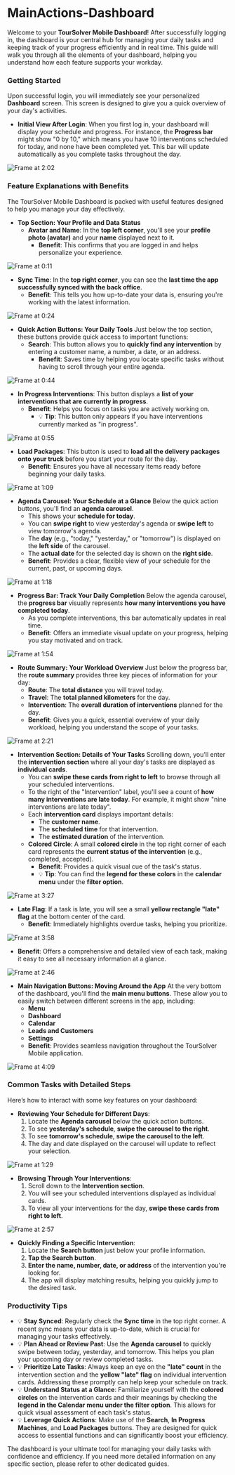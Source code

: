 # MainActions-Dashboard

Welcome to your **TourSolver Mobile Dashboard**! After successfully logging in, the dashboard is your central hub for managing your daily tasks and keeping track of your progress efficiently and in real time. This guide will walk you through all the elements of your dashboard, helping you understand how each feature supports your workday.

### Getting Started

Upon successful login, you will immediately see your personalized **Dashboard** screen. This screen is designed to give you a quick overview of your day's activities.

*   **Initial View After Login**:
    When you first log in, your dashboard will display your schedule and progress. For instance, the **Progress bar** might show "0 by 10," which means you have 10 interventions scheduled for today, and none have been completed yet. This bar will update automatically as you complete tasks throughout the day.

![Frame at 2:02](../../images/MainActions-Dashboard_timestamp_2_to_02.png "Initial login state – Progress bar shows 0 by 10 interventions.")



### Feature Explanations with Benefits

The TourSolver Mobile Dashboard is packed with useful features designed to help you manage your day effectively.

*   **Top Section: Your Profile and Data Status**
    *   **Avatar and Name**: In the **top left corner**, you'll see your **profile photo (avatar)** and your **name** displayed next to it.
        *   **Benefit**: This confirms that you are logged in and helps personalize your experience.

![Frame at 0:11](../../images/MainActions-Dashboard_timestamp_0_to_11.png "Avatar and name display – Your profile photo and name are shown in the top left corner.")

*   **Sync Time**: In the **top right corner**, you can see the **last time the app successfully synced with the back office**.
    *   **Benefit**: This tells you how up-to-date your data is, ensuring you're working with the latest information.

![Frame at 0:24](../../images/MainActions-Dashboard_timestamp_0_to_24.png "Sync time display – Shows the last successful sync time, indicating data freshness.")


*   **Quick Action Buttons: Your Daily Tools**
    Just below the top section, these buttons provide quick access to important functions:
    *   **Search**: This button allows you to **quickly find any intervention** by entering a customer name, a number, a date, or an address.
        *   **Benefit**: Saves time by helping you locate specific tasks without having to scroll through your entire agenda.

![Frame at 0:44](../../images/MainActions-Dashboard_timestamp_0_to_44.png "Search button – Helps find interventions by name, number, date, or address.")

*   **In Progress Interventions**: This button displays a **list of your interventions that are currently in progress**.
    *   **Benefit**: Helps you focus on tasks you are actively working on.
        *   💡 **Tip**: This button only appears if you have interventions currently marked as "in progress".

![Frame at 0:55](../../images/MainActions-Dashboard_timestamp_0_to_55.png "In Progress Machines button – Shows a list of in-progress interventions and only appears if applicable.")

*   **Load Packages**: This button is used to **load all the delivery packages onto your truck** before you start your route for the day.
    *   **Benefit**: Ensures you have all necessary items ready before beginning your daily tasks.

![Frame at 1:09](../../images/MainActions-Dashboard_timestamp_1_to_09.png "Load packages button – Used to load delivery packages onto your truck before the route.")


*   **Agenda Carousel: Your Schedule at a Glance**
    Below the quick action buttons, you'll find an **agenda carousel**.
    *   This shows your **schedule for today**.
    *   You can **swipe right** to view yesterday's agenda or **swipe left** to view tomorrow's agenda.
    *   The **day** (e.g., "today," "yesterday," or "tomorrow") is displayed on the **left side** of the carousel.
    *   The **actual date** for the selected day is shown on the **right side**.
    *   **Benefit**: Provides a clear, flexible view of your schedule for the current, past, or upcoming days.

![Frame at 1:18](../../images/MainActions-Dashboard_timestamp_1_to_18.png "Agenda carousel – Shows today's schedule, allows swiping for yesterday/tomorrow, displays day and date.")


*   **Progress Bar: Track Your Daily Completion**
    Below the agenda carousel, the **progress bar** visually represents **how many interventions you have completed today**.
    *   As you complete interventions, this bar automatically updates in real time.
    *   **Benefit**: Offers an immediate visual update on your progress, helping you stay motivated and on track.

![Frame at 1:54](../../images/MainActions-Dashboard_timestamp_1_to_54.png "Progress bar – Shows completed interventions out of total, updates in real time.")


*   **Route Summary: Your Workload Overview**
    Just below the progress bar, the **route summary** provides three key pieces of information for your day:
    *   **Route**: The **total distance** you will travel today.
    *   **Travel**: The **total planned kilometers** for the day.
    *   **Intervention**: The **overall duration of interventions** planned for the day.
    *   **Benefit**: Gives you a quick, essential overview of your daily workload, helping you understand the scope of your tasks.

![Frame at 2:21](../../images/MainActions-Dashboard_timestamp_2_to_21.png "Route summary – Displays total distance, total planned kilometers, and overall intervention duration for the day.")


*   **Intervention Section: Details of Your Tasks**
    Scrolling down, you'll enter the **intervention section** where all your day's tasks are displayed as **individual cards**.
    *   You can **swipe these cards from right to left** to browse through all your scheduled interventions.
    *   To the right of the "Intervention" label, you'll see a count of **how many interventions are late today**. For example, it might show "nine interventions are late today".
    *   Each **intervention card** displays important details:
        *   The **customer name**.
        *   The **scheduled time** for that intervention.
        *   The **estimated duration** of the intervention.
    *   **Colored Circle**: A small **colored circle** in the top right corner of each card represents the **current status of the intervention** (e.g., completed, accepted).
        *   **Benefit**: Provides a quick visual cue of the task's status.
        *   💡 **Tip**: You can find the **legend for these colors** in the **calendar menu** under the **filter option**.

![Frame at 3:27](../../images/MainActions-Dashboard_timestamp_3_to_27.png "Colored circle – Located on intervention cards, indicates status (legend in calendar menu filter option).")

*   **Late Flag**: If a task is late, you will see a small **yellow rectangle "late" flag** at the bottom center of the card.
    *   **Benefit**: Immediately highlights overdue tasks, helping you prioritize.

![Frame at 3:58](../../images/MainActions-Dashboard_timestamp_3_to_58.png "Late flag – Small yellow rectangle at the bottom center of the card indicates a late task.")

*   **Benefit**: Offers a comprehensive and detailed view of each task, making it easy to see all necessary information at a glance.

![Frame at 2:46](../../images/MainActions-Dashboard_timestamp_2_to_46.png "Intervention section – Shows interventions as swipeable cards with customer name, scheduled time, and estimated duration.")


*   **Main Navigation Buttons: Moving Around the App**
    At the very bottom of the dashboard, you'll find the **main menu buttons**. These allow you to easily switch between different screens in the app, including:
    *   **Menu**
    *   **Dashboard**
    *   **Calendar**
    *   **Leads and Customers**
    *   **Settings**
    *   **Benefit**: Provides seamless navigation throughout the TourSolver Mobile application.

![Frame at 4:09](../../images/MainActions-Dashboard_timestamp_4_to_09.png "Main navigation buttons – Located at the bottom, allows switching between Menu, Dashboard, Calendar, Leads & Customers, and Settings.")


### Common Tasks with Detailed Steps

Here’s how to interact with some key features on your dashboard:

*   **Reviewing Your Schedule for Different Days**:
    1.  Locate the **Agenda carousel** below the quick action buttons.
    2.  To see **yesterday's schedule**, **swipe the carousel to the right**.
    3.  To see **tomorrow's schedule**, **swipe the carousel to the left**.
    4.  The day and date displayed on the carousel will update to reflect your selection.

![Frame at 1:29](../../images/MainActions-Dashboard_timestamp_1_to_29.png "Swiping agenda carousel – Swipe right for yesterday, left for tomorrow.")


*   **Browsing Through Your Interventions**:
    1.  Scroll down to the **Intervention section**.
    2.  You will see your scheduled interventions displayed as individual cards.
    3.  To view all your interventions for the day, **swipe these cards from right to left**.

![Frame at 2:57](../../images/MainActions-Dashboard_timestamp_2_to_57.png "Swiping intervention cards – Swipe right to left to browse through all scheduled interventions.")


*   **Quickly Finding a Specific Intervention**:
    1.  Locate the **Search button** just below your profile information.
    2.  **Tap the Search button**.
    3.  **Enter the name, number, date, or address** of the intervention you're looking for.
    4.  The app will display matching results, helping you quickly jump to the desired task.

### Productivity Tips

*   💡 **Stay Synced**: Regularly check the **Sync time** in the top right corner. A recent sync means your data is up-to-date, which is crucial for managing your tasks effectively.
*   💡 **Plan Ahead or Review Past**: Use the **Agenda carousel** to quickly swipe between today, yesterday, and tomorrow. This helps you plan your upcoming day or review completed tasks.
*   💡 **Prioritize Late Tasks**: Always keep an eye on the **"late" count** in the intervention section and the **yellow "late" flag** on individual intervention cards. Addressing these promptly can help keep your schedule on track.
*   💡 **Understand Status at a Glance**: Familiarize yourself with the **colored circles** on the intervention cards and their meanings by checking the **legend in the Calendar menu under the filter option**. This allows for quick visual assessment of each task's status.
*   💡 **Leverage Quick Actions**: Make use of the **Search**, **In Progress Machines**, and **Load Packages** buttons. They are designed for quick access to essential functions and can significantly boost your efficiency.

The dashboard is your ultimate tool for managing your daily tasks with confidence and efficiency. If you need more detailed information on any specific section, please refer to other dedicated guides.